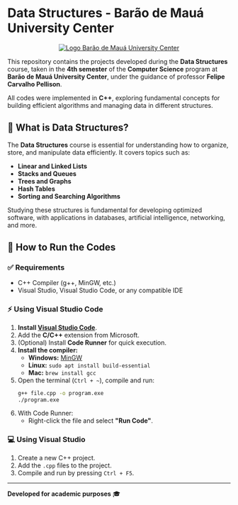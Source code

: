 # Data Structures - Barão de Mauá University Center

<p style="text-align: center;">
    <a href="https://demo.nextjs-boilerplate.com">
        <img src="https://res.cloudinary.com/dge3g9rcw/image/upload/v1739232898/github/mto1tierlcwn8pq4fh8r.webp" alt="Logo Barão de Mauá University Center" />
    </a>
</p>

This repository contains the projects developed during the **Data Structures** course, taken in the **4th semester** of the **Computer Science** program at **Barão de Mauá University Center**, under the guidance of professor **Felipe Carvalho Pellison**.

All codes were implemented in **C++**, exploring fundamental concepts for building efficient algorithms and managing data in different structures.

## 🧠 What is Data Structures?
The **Data Structures** course is essential for understanding how to organize, store, and manipulate data efficiently. It covers topics such as:

- **Linear and Linked Lists**
- **Stacks and Queues**
- **Trees and Graphs**
- **Hash Tables**
- **Sorting and Searching Algorithms**

Studying these structures is fundamental for developing optimized software, with applications in databases, artificial intelligence, networking, and more.

## 🚀 How to Run the Codes

### ✅ Requirements
- C++ Compiler (g++, MinGW, etc.)
- Visual Studio, Visual Studio Code, or any compatible IDE

### ⚡ Using Visual Studio Code
1. **Install [Visual Studio Code](https://code.visualstudio.com/)**.
2. Add the **C/C++** extension from Microsoft.
3. (Optional) Install **Code Runner** for quick execution.
4. **Install the compiler:**
   - **Windows:** [MinGW](https://www.mingw-w64.org/)
   - **Linux:** `sudo apt install build-essential`
   - **Mac:** `brew install gcc`
5. Open the terminal (`Ctrl + ~`), compile and run:
   ```bash
   g++ file.cpp -o program.exe
   ./program.exe
   ```
6. With Code Runner:
   - Right-click the file and select **"Run Code"**.

### 💻 Using Visual Studio
1. Create a new C++ project.
2. Add the `.cpp` files to the project.
3. Compile and run by pressing `Ctrl + F5`.

---

**Developed for academic purposes** 🎓

